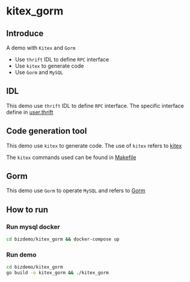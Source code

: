 # kitex_gorm

## Introduce

A demo with `Kitex` and `Gorm`

- Use `thrift` IDL to define `RPC` interface
- Use `kitex` to generate code
- Use `Gorm` and `MySQL`

## IDL

This demo use `thrift` IDL to define `RPC` interface. The specific interface define in [user.thrift](idl/user.thrift)

## Code generation tool

This demo use `kitex` to generate code. The use of `kitex` refers
to [kitex](https://www.cloudwego.io/docs/kitex/tutorials/code-gen/)

The `kitex` commands used can be found in [Makefile](Makefile)

## Gorm

This demo use `Gorm` to operate `MySQL` and refers to [Gorm](https://gorm.io/)

## How to run

### Run mysql docker

```bash
cd bizdemo/kitex_gorm && docker-compose up
```

### Run demo

```bash
cd bizdemo/kitex_gorm
go build -o kitex_gorm && ./kitex_gorm
```